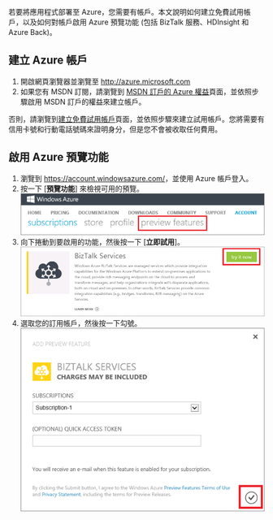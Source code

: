 若要將應用程式部署至 Azure，您需要有帳戶。本文說明如何建立免費試用帳戶，以及如何對帳戶啟用 Azure 預覽功能 (包括 BizTalk 服務、HDInsight 和 Azure Back)。

## 建立 Azure 帳戶

1.  開啟網頁瀏覽器並瀏覽至 <http://azure.microsoft.com>
2.  如果您有 MSDN 訂閱，請瀏覽到 [MSDN 訂戶的 Azure 權益](http://azure.microsoft.com/pricing/member-offers/msdn-benefits-details/)頁面，並依照步驟啟用 MSDN 訂戶的權益來建立帳戶。

   否則，請瀏覽到[建立免費試用帳戶](http://azure.microsoft.com/pricing/free-trial/)頁面，並依照步驟來建立試用帳戶。您將需要有信用卡號和行動電話號碼來證明身分，但是您不會被收取任何費用。

## 啟用 Azure 預覽功能

1.  瀏覽到 <https://account.windowsazure.com/>，並使用 Azure 帳戶登入。
2.  按一下 [**預覽功能**] 來檢視可用的預覽。<br /> ![開啟預覽功能索引標籤][1]
3.  向下捲動到要啟用的功能，然後按一下 [**立即試用**]。<br /> ![選取預覽功能][2]
4.  選取您的訂用帳戶，然後按一下勾號。<br /> ![select subscription][3]

[1]: ./media/create-an-azure-account/antares-iaas-preview-01.png
[2]: ./media/create-an-azure-account/antares-iaas-preview-05.png
[3]: ./media/create-an-azure-account/antares-iaas-preview-06.png

<!---HONumber=July15_HO1-->